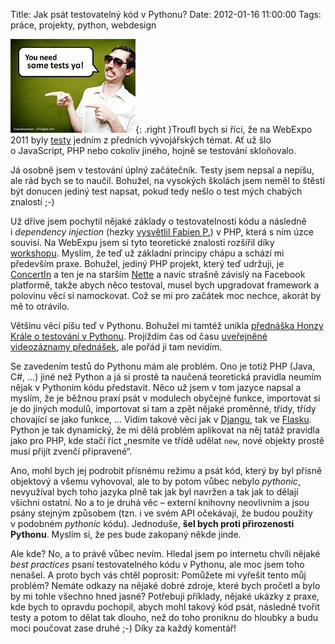 Title: Jak psát testovatelný kód v Pythonu?
Date: 2012-01-16 11:00:00
Tags: práce, projekty, python, webdesign

![obrázek](images/164.jpg){: .right }Troufl bych si
říci, že na WebExpo 2011 byly
[testy](http://zdrojak.root.cz/n/testovani/) jedním z předních
vývojářských témat. Ať už šlo o JavaScript, PHP nebo cokoliv
jiného, hojně se testování skloňovalo.

Já osobně jsem v testování úplný začátečník. Testy jsem nepsal a
nepíšu, ale rád bych se to naučil. Bohužel, na vysokých školách
jsem neměl to štěstí být donucen jediný test napsat, pokud tedy
nešlo o test mých chabých znalostí ;-)

Už dříve jsem pochytil nějaké základy o testovatelnosti kódu a
následně i *dependency injection* (hezky
[vysvětlil Fabien P.](http://fabien.potencier.org/article/11/what-is-dependency-injection))
v PHP, která s ním úzce souvisí. Na WebExpu jsem si tyto teoretické
znalosti rozšířil díky
[workshopu](http://webexpo.cz/praha2011/workshop/jak-napsat-otestovat-tisice-radku-kvalitniho-objektoveho-kodu/).
Myslím, že teď už základní principy chápu a schází mi především
praxe. Bohužel, jediný PHP projekt, který teď udržuji, je
[ConcertIn](http://blog.javorek.net/kdy-a-kde-ma-vas-oblibenec-koncert/)
a ten je na starším [Nette](http://nette.org/) a navíc strašně
závislý na Facebook platformě, takže abych něco testoval, musel
bych upgradovat framework a polovinu věcí si namockovat. Což se mi
pro začátek moc nechce, akorát by mě to otrávilo.

Většinu věcí píšu teď v Pythonu. Bohužel mi tamtéž unikla
[přednáška Honzy Krále o testování v Pythonu](http://webexpo.cz/praha2011/prednaska/testovani-prakticky/).
Projíždím čas od času
[uveřejněné videozáznamy přednášek](http://vimeo.com/webexpo/videos),
ale pořád ji tam nevidím.

Se zavedením testů do Pythonu mám ale problém. Ono je totiž PHP
(Java, C\#, …) jiné než Python a já si prostě ta naučená teoretická
pravidla neumím nějak v Pythoním kódu představit. Něco už jsem
v tom jazyce napsal a myslím, že je běžnou praxí psát v modulech
obyčejné funkce, importovat si je do jiných modulů, importovat si
tam a zpět nějaké proměnné, třídy, třídy chovající se jako funkce,
… Vidím takové věci jak v [Djangu](https://www.djangoproject.com/),
tak ve [Flasku](http://flask.pocoo.org/). Python je tak dynamický,
že mi dělá problém aplikovat na něj tatáž pravidla jako pro PHP,
kde stačí říct „nesmíte ve třídě udělat `new`, nové objekty prostě
musí přijít zvenčí připravené“.

Ano, mohl bych jej podrobit přísnému režimu a psát kód, který by
byl přísně objektový a všemu vyhovoval, ale to by potom vůbec
nebylo *pythonic*, nevyužíval bych toho jazyka plně tak jak byl
navržen a tak jak to dělají všichni ostatní. No a to je druhá věc –
externí knihovny neovlivním a jsou psány stejným způsobem (tzn.
i ve svém API očekávají, že budou použity v podobném *pythonic*
kódu). Jednoduše, **šel bych proti přirozenosti Pythonu**. Myslím
si, že pes bude zakopaný někde jinde.

Ale kde? No, a to právě vůbec nevím. Hledal jsem po internetu
chvíli nějaké *best practices* psaní testovatelného kódu v Pythonu,
ale moc jsem toho nenašel. A proto bych vás chtěl poprosit:
Pomůžete mi vyřešit tento můj problém? Nemáte odkazy na nějaké
dobré zdroje, které bych pročetl a bylo by mi tohle všechno hned
jasné? Potřebuji příklady, nějaké ukázky z praxe, kde bych to
opravdu pochopil, abych mohl takový kód psát, následně tvořit testy
a potom to dělat tak dlouho, než do toho proniknu do hloubky a budu
moci poučovat zase druhé ;-) Díky za každý komentář!